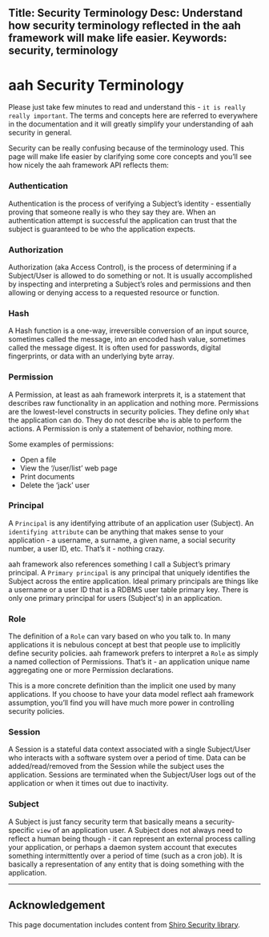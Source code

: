 Title: Security Terminology
Desc: Understand how security terminology reflected in the aah framework will make life easier.
Keywords: security, terminology
---
# aah Security Terminology

Please just take few minutes to read and understand this - `it is really really important`. The terms and concepts here are referred to everywhere in the documentation and it will greatly simplify your understanding of aah security in general.

Security can be really confusing because of the terminology used. This page will make life easier by clarifying some core concepts and you’ll see how nicely the aah framework API reflects them:


### Authentication

Authentication is the process of verifying a Subject’s identity - essentially proving that someone really is who they say they are. When an authentication attempt is successful the application can trust that the subject is guaranteed to be who the application expects.

### Authorization

Authorization (aka Access Control), is the process of determining if a Subject/User is allowed to do something or not. It is usually accomplished by inspecting and interpreting a Subject’s roles and permissions and then allowing or denying access to a requested resource or function.

### Hash

A Hash function is a one-way, irreversible conversion of an input source, sometimes called the message, into an encoded hash value, sometimes called the message digest. It is often used for passwords, digital fingerprints, or data with an underlying byte array.

### Permission
A Permission, at least as aah framework interprets it, is a statement that describes raw functionality in an application and nothing more. Permissions are the lowest-level constructs in security policies. They define only `What` the application can do. They do not describe `Who` is able to perform the actions. A Permission is only a statement of behavior, nothing more.

Some examples of permissions:

  * Open a file
  * View the ‘/user/list’ web page
  * Print documents
  * Delete the ‘jack’ user

### Principal

A `Principal` is any identifying attribute of an application user (Subject). An `identifying attribute` can be anything that makes sense to your application - a username, a surname, a given name, a social security number, a user ID, etc. That’s it - nothing crazy.

aah framework also references something I call a Subject’s primary principal. A `Primary principal` is any principal that uniquely identifies the Subject across the entire application. Ideal primary principals are things like a username or a user ID that is a RDBMS user table primary key. There is only one primary principal for users (Subject's) in an application.

### Role

The definition of a `Role` can vary based on who you talk to. In many applications it is nebulous concept at best that people use to implicitly define security policies. aah framework prefers to interpret a `Role` as simply a named collection of Permissions. That’s it - an application unique name aggregating one or more Permission declarations.

This is a more concrete definition than the implicit one used by many applications. If you choose to have your data model reflect aah framework assumption, you’ll find you will have much more power in controlling security policies.

### Session

A Session is a stateful data context associated with a single Subject/User who interacts with a software system over a period of time. Data can be added/read/removed from the Session while the subject uses the application. Sessions are terminated when the Subject/User logs out of the application or when it times out due to inactivity.

### Subject

A Subject is just fancy security term that basically means a security-specific `view` of an application user. A Subject does not always need to reflect a human being though - it can represent an external process calling your application, or perhaps a daemon system account that executes something intermittently over a period of time (such as a cron job). It is basically a representation of any entity that is doing something with the application.

----
## Acknowledgement

This page documentation includes content from [Shiro Security library](https://shiro.apache.org).
